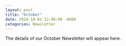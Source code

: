 ```yaml
---
layout: post
title: "October"
date: 2024-10-01 12:00:00 -0000
categories: Newsletter
---
```


The details of our October Newsletter will appear here.
